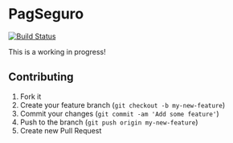 # PagSeguro

[![Build Status](https://travis-ci.org/pagseguro/rails.png)](https://travis-ci.org/pagseguro/rails)

This is a working in progress!

## Contributing

1. Fork it
2. Create your feature branch (`git checkout -b my-new-feature`)
3. Commit your changes (`git commit -am 'Add some feature'`)
4. Push to the branch (`git push origin my-new-feature`)
5. Create new Pull Request
